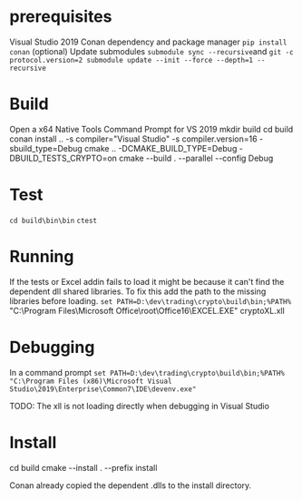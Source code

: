 # prerequisites
Visual Studio 2019
Conan dependency and package manager `pip install conan`
(optional) Update submodules `submodule sync --recursive`and `git -c protocol.version=2 submodule update --init --force --depth=1 --recursive`

# Build
Open a x64 Native Tools Command Prompt for VS 2019
mkdir build
cd build
conan install .. -s compiler="Visual Studio" -s compiler.version=16 -sbuild_type=Debug
cmake .. -DCMAKE_BUILD_TYPE=Debug -DBUILD_TESTS_CRYPTO=on
cmake --build . --parallel --config Debug

# Test
`cd build\bin\bin`
`ctest`

# Running
If the tests or Excel addin fails to load it might be because it can't find the dependent dll shared libraries. 
To fix this add the path to the missing libraries before loading. 
`set PATH=D:\dev\trading\crypto\build\bin;%PATH%`
"C:\Program Files\Microsoft Office\root\Office16\EXCEL.EXE" cryptoXL.xll

# Debugging
In a command prompt
`set PATH=D:\dev\trading\crypto\build\bin;%PATH%`
`"C:\Program Files (x86)\Microsoft Visual Studio\2019\Enterprise\Common7\IDE\devenv.exe"`

TODO: The xll is not loading directly when debugging in Visual Studio

# Install 
cd build
cmake --install . --prefix install

Conan already copied the dependent .dlls to the install directory.
